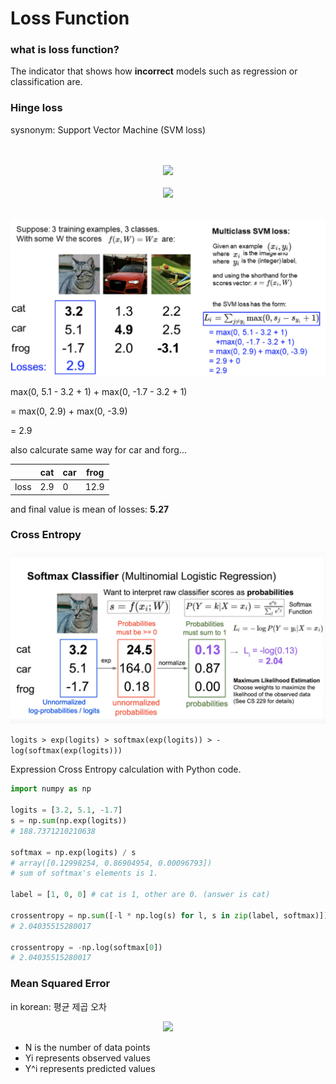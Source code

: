 # Loss Function

### what is loss function?
The indicator that shows how **incorrect** models such as regression or classification are.

### Hinge loss
sysnonym: Support Vector Machine (SVM loss)

<!-- $$
L_i=\sum_{j \neq y_i}max(0, s_j-s_{y_i}+1)
$$ --> 
</br>
</br>
<div align="center"><img style="background: white;" src="https://render.githubusercontent.com/render/math?math=L_i%3D%5Csum_%7Bj%20%5Cneq%20y_i%7Dmax(0%2C%20s_j-s_%7By_i%7D%2B1)" height="40"></div>
</br>

<!-- $$
SVM = \frac{1}{N}\sum_{i=1}^{N}L_i
$$ --> 

<div align="center"><img style="background: white;" src="https://render.githubusercontent.com/render/math?math=SVM%20%3D%20%5Cfrac%7B1%7D%7BN%7D%5Csum_%7Bi%3D1%7D%5E%7BN%7DL_i" height="40"></div>
</br>


![](res/svm_calcu.png)

max(0, 5.1 - 3.2 + 1) + max(0, -1.7 - 3.2 + 1)

= max(0, 2.9) + max(0, -3.9)

= 2.9

also calcurate same way for car and forg...

||cat|car|frog|
|-|-|-|-|
|loss|2.9|0|12.9|

and final value is mean of losses: **5.27**

### Cross Entropy
![](res/cross_entropy.png)

```logits > exp(logits) > softmax(exp(logits)) > -log(softmax(exp(logits)))```

Expression Cross Entropy calculation with Python code.

```python
import numpy as np

logits = [3.2, 5.1, -1.7]
s = np.sum(np.exp(logits))
# 188.7371210210638

softmax = np.exp(logits) / s
# array([0.12998254, 0.86904954, 0.00096793])
# sum of softmax's elements is 1.

label = [1, 0, 0] # cat is 1, other are 0. (answer is cat)

crossentropy = np.sum([-l * np.log(s) for l, s in zip(label, softmax)])
# 2.04035515280017

crossentropy = -np.log(softmax[0])
# 2.04035515280017
``` 

### Mean Squared Error
in korean: 평균 제곱 오차

<!-- $$
MSE = \frac{1}{N}\sum_{i=1}^{N}(y_i- \hat{y_i})^2
$$ --> 

<div align="center"><img style="background: white;" src="https://render.githubusercontent.com/render/math?math=MSE%20%3D%20%5Cfrac%7B1%7D%7BN%7D%5Csum_%7Bi%3D1%7D%5E%7BN%7D(y_i-%20%5Chat%7By_i%7D)%5E2" height="40"></div>


* N is the number of data points
* Yi represents observed values
* Y^i represents predicted values